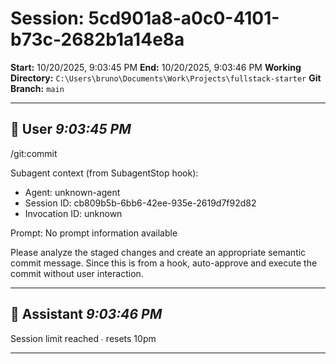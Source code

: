# Session: 5cd901a8-a0c0-4101-b73c-2682b1a14e8a

**Start:** 10/20/2025, 9:03:45 PM
**End:** 10/20/2025, 9:03:46 PM
**Working Directory:** `C:\Users\bruno\Documents\Work\Projects\fullstack-starter`
**Git Branch:** `main`

---

## 👤 User _9:03:45 PM_

/git:commit

Subagent context (from SubagentStop hook):
- Agent: unknown-agent
- Session ID: cb809b5b-6bb6-42ee-935e-2619d7f92d82
- Invocation ID: unknown

Prompt:
No prompt information available

Please analyze the staged changes and create an appropriate semantic commit message.
Since this is from a hook, auto-approve and execute the commit without user interaction.

---

## 🤖 Assistant _9:03:46 PM_

Session limit reached ∙ resets 10pm

---

